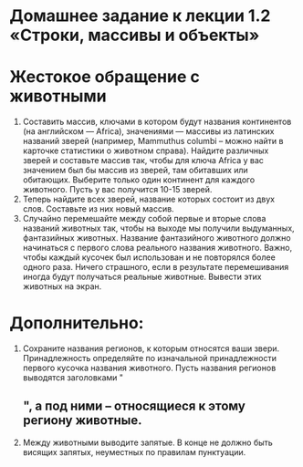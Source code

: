 # Домашнее задание к лекции 1.2 «Строки, массивы и объекты»

# Жестокое обращение с животными
1.	Составить массив, ключами в котором будут названия континентов (на английском — Africa), значениями — массивы из латинских названий зверей (например, Mammuthus columbi – можно найти в карточке статистики о животном справа). Найдите различных зверей и составьте массив так, чтобы для ключа Africa у вас значением был бы массив из зверей, там обитавших или обитающих. Выберите только один континент для каждого животного. Пусть у вас получится 10-15 зверей.
2.	Теперь найдите всех зверей, название которых состоит из двух слов. Составьте из них новый массив.
3.	Случайно перемешайте между собой первые и вторые слова названий животных так, чтобы на выходе мы получили выдуманных, фантазийных животных. Название фантазийного животного должно начинаться с первого слова реального названия животного. Важно, чтобы каждый кусочек был использован и не повторялся более одного раза. Ничего страшного, если в результате перемешивания иногда будут получаться реальные животные. Вывести этих животных на экран.

# Дополнительно:

1.	Сохраните названия регионов, к которым относятся ваши звери. Принадлежность определяйте по изначальной принадлежности первого кусочка названия животного. Пусть названия регионов выводятся заголовками "<h2>", а под ними – относящиеся к этому региону животные.
2.	Между животными выводите запятые. В конце не должно быть висящих запятых, неуместных по правилам пунктуации.

